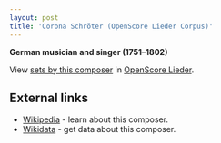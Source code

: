 ```yaml
---
layout: post
title: 'Corona Schröter (OpenScore Lieder Corpus)'
---
```


__German musician and singer (1751–1802)__

View [sets by this composer] in [OpenScore Lieder].

[sets by this composer]: https://musescore.com/openscore-lieder-corpus/sets?order=title&text=Schröter,+Corona
[OpenScore Lieder]: https://musescore.com/openscore-lieder-corpus

## External links

- [Wikipedia] - learn about this composer.
- [Wikidata] - get data about this composer.

[Wikipedia]: https://en.wikipedia.org/wiki/Corona_Schröter
[Wikidata]: https://www.wikidata.org/wiki/Q64880
